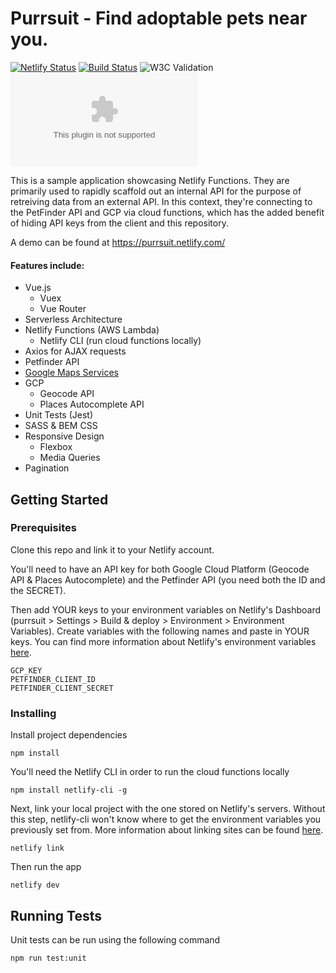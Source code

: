 # Purrsuit - Find adoptable pets near you.

[![Netlify Status](https://api.netlify.com/api/v1/badges/ea74f230-3795-4c15-9e58-0d3064230a29/deploy-status)](https://app.netlify.com/sites/purrsuit/deploys) [![Build Status](https://travis-ci.org/AndrewGroe/purrsuit.svg?branch=master)](https://travis-ci.org/AndrewGroe/purrsuit) ![W3C Validation](https://img.shields.io/w3c-validation/default?targetUrl=https%3A%2F%2Fpurrsuit.netlify.com)  ![Mozilla HTTP Observatory Grade](https://img.shields.io/mozilla-observatory/grade/purrsuit.netlify.com)


This is a sample application showcasing Netlify Functions. They are primarily used to rapidly scaffold out an internal API for the purpose of retreiving data from an external API. In this context, they're connecting to the PetFinder API and GCP via cloud functions, which has the added benefit of hiding API keys from the client and this repository.

A demo can be found at https://purrsuit.netlify.com/

#### Features include:
* Vue.js
  * Vuex
  * Vue Router
* Serverless Architecture
* Netlify Functions (AWS Lambda)
  * Netlify CLI (run cloud functions locally)
* Axios for AJAX requests
* Petfinder API
* [Google Maps Services](https://github.com/googlemaps/google-maps-services-js)
* GCP
    * Geocode API
    * Places Autocomplete API
* Unit Tests (Jest)
* SASS & BEM CSS
* Responsive Design
  * Flexbox
  * Media Queries
* Pagination

## Getting Started

### Prerequisites

Clone this repo and link it to your Netlify account.

You'll need to have an API key for both Google Cloud Platform (Geocode API & Places Autocomplete) and the Petfinder API (you need both the ID and the SECRET).

Then add YOUR keys to your environment variables on Netlify's Dashboard (purrsuit > Settings > Build & deploy > Environment > Environment Variables). Create variables with the following names and paste in YOUR keys. You can find more information about Netlify's environment variables [here](https://docs.netlify.com/configure-builds/environment-variables/).
```
GCP_KEY
PETFINDER_CLIENT_ID
PETFINDER_CLIENT_SECRET
```

### Installing

Install project dependencies
```console
npm install
```
You'll need the Netlify CLI in order to run the cloud functions locally
```console
npm install netlify-cli -g
```

Next, link your local project with the one stored on Netlify's servers. Without this step, netlify-cli won't know where to get the environment variables you previously set from. More information about linking sites can be found [here](https://docs.netlify.com/cli/get-started/#link-and-unlink-sites).
```console
netlify link
```

Then run the app
```console
netlify dev
```

## Running Tests
Unit tests can be run using the following command
```console
npm run test:unit
```

